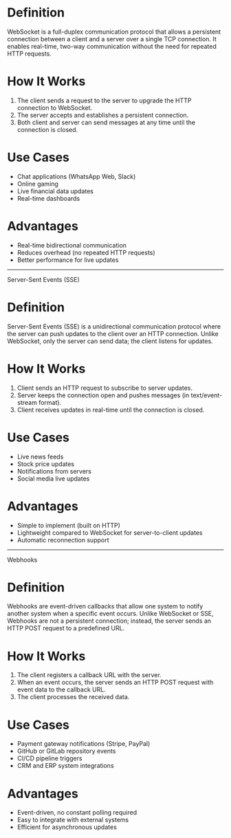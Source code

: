 # Definition

WebSocket is a full-duplex communication protocol that allows a persistent connection between a client and 
a server over a single TCP connection. It enables real-time, two-way communication without the need for 
repeated HTTP requests.

# How It Works

1. The client sends a request to the server to upgrade the HTTP connection to WebSocket.
2. The server accepts and establishes a persistent connection.
3. Both client and server can send messages at any time until the connection is closed.

# Use Cases

* Chat applications (WhatsApp Web, Slack)
* Online gaming
* Live financial data updates
* Real-time dashboards

# Advantages

* Real-time bidirectional communication
* Reduces overhead (no repeated HTTP requests)
* Better performance for live updates

---

 Server-Sent Events (SSE)

# Definition

Server-Sent Events (SSE) is a unidirectional communication protocol where the server can push updates 
to the client over an HTTP connection. Unlike WebSocket, only the server can send data; the client listens for updates.

# How It Works

1. Client sends an HTTP request to subscribe to server updates.
2. Server keeps the connection open and pushes messages (in text/event-stream format).
3. Client receives updates in real-time until the connection is closed.

# Use Cases

* Live news feeds
* Stock price updates
* Notifications from servers
* Social media live updates

# Advantages

* Simple to implement (built on HTTP)
* Lightweight compared to WebSocket for server-to-client updates
* Automatic reconnection support

---

 Webhooks

# Definition

Webhooks are event-driven callbacks that allow one system to notify another system when a specific event occurs.
 Unlike WebSocket or SSE, Webhooks are not a persistent connection; instead, the server sends an HTTP POST request to a predefined URL.

# How It Works

1. The client registers a callback URL with the server.
2. When an event occurs, the server sends an HTTP POST request with event data to the callback URL.
3. The client processes the received data.

# Use Cases

* Payment gateway notifications (Stripe, PayPal)
* GitHub or GitLab repository events
* CI/CD pipeline triggers
* CRM and ERP system integrations

# Advantages

* Event-driven, no constant polling required
* Easy to integrate with external systems
* Efficient for asynchronous updates

